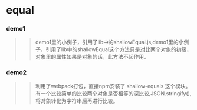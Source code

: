 # equal
### demo1
>> demo1里的小例子，引用了lib中的shallowEqual.js,demo1里的小例子，引用了lib中的shallowEqual这个方法只是对比两个对象的初级，对象里的属性如果是对象的话，此方法不起作用。

### demo2
>> 利用了webpack打包，直接npm安装了 shallow-equals 这个模块。有一个比较简单的比较两个对象是否相等的深比较,JSON.stringify(),将对象转化为字符串后再进行比较。

